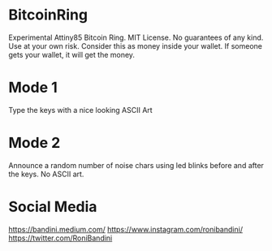# BitcoinRing

Experimental Attiny85 Bitcoin Ring. MIT License. No guarantees of any kind. Use at your own risk. Consider this as money inside your wallet. If someone gets your wallet, it will get the money.

# Mode 1

Type the keys with a nice looking ASCII Art 

# Mode 2

Announce a random number of noise chars using led blinks before and after the keys. No ASCII art.

# Social Media
https://bandini.medium.com/
https://www.instagram.com/ronibandini/
https://twitter.com/RoniBandini


